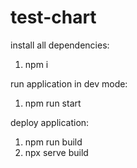 # test-chart

install all dependencies: 
1) npm i

run application in dev mode:
1) npm run start

deploy application:
1) npm run build
2) npx serve build